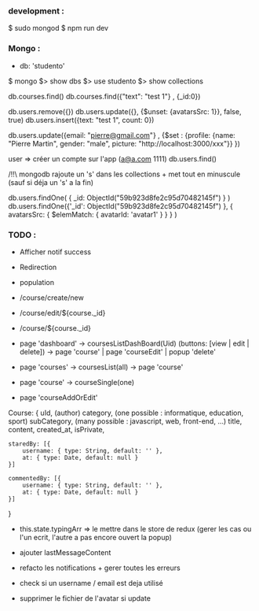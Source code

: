 ### development :
$ sudo mongod
$ npm run dev

### Mongo :
- db: 'studento'

$ mongo 
$> show dbs
$> use studento
$> show collections

db.courses.find()
db.courses.find({"text": "test 1"} , {_id:0}) 

db.users.remove({})
db.users.update({}, {$unset: {avatarsSrc: 1}}, false, true)
db.users.insert({text: "test 1", count: 0})

db.users.update({email: "pierre@gmail.com"} , {$set : {profile: {name: "Pierre Martin", gender: "male", picture: "http://localhost:3000/xxx"}} })  

user => créer un compte sur l'app (a@a.com 1111)
db.users.find()


/!!\ mongodb rajoute un 's' dans les collections + met tout en minuscule (sauf si déja un 's' a la fin)


db.users.findOne( { _id: ObjectId("59b923d8fe2c95d70482145f") } )
db.users.findOne({'_id': ObjectId("59b923d8fe2c95d70482145f") }, { avatarsSrc: { $elemMatch: { avatarId: 'avatar1' } } } )


### TODO :
- Afficher notif success
- Redirection
- population

- /course/create/new
- /course/edit/${course._id}
- /course/${course._id}


- page 'dashboard'    -> coursesListDashBoard(Uid) (buttons: [view | edit | delete])  -> page 'course' | page 'courseEdit' | popup 'delete'
- page 'courses'      -> coursesList(all)                                             -> page 'course'
- page 'course'       -> courseSingle(one)
- page 'courseAddOrEdit'

Course: {
    uId, (author)
    category, (one possible : informatique, education, sport)
    subCategory, (many possible : javascript, web, front-end, ...)
    title,
    content,
    created_at,
    isPrivate,
    
    staredBy: [{
        username: { type: String, default: '' },
        at: { type: Date, default: null }
    }]
    
    commentedBy: [{
        username: { type: String, default: '' },
        at: { type: Date, default: null }
    }]
}

- this.state.typingArr => le mettre dans le store de redux (gerer les cas ou l'un ecrit, l'autre a pas encore ouvert la popup)
- ajouter lastMessageContent


- refacto les notifications + gerer toutes les erreurs
- check si un username / email est deja utilisé
- supprimer le fichier de l'avatar si update

